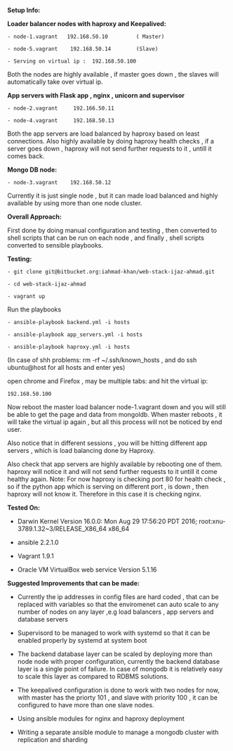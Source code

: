 **Setup Info:**

**Loader balancer nodes with haproxy and Keepalived:**

    - node-1.vagrant   192.168.50.10         ( Master)

    - node-5.vagrant    192.168.50.14        (Slave)

    - Serving on virtual ip :  192.168.50.100    

Both the nodes are highly available , if master goes down , the slaves will automatically take over virtual ip.


**App servers with Flask app , nginx , unicorn and supervisor**

    - node-2.vagrant     192.166.50.11

    - node-4.vagrant     192.168.50.13

Both the app servers are load balanced by haproxy based on least connections. Also highly available by doing haproxy health checks , if a server goes down , haproxy will not send further requests to it , untill it comes back.


**Mongo DB node:**


    - node-3.vagrant    192.168.50.12


Currently it is just single node , but it can made load balanced and highly available by using more than one node cluster.



**Overall Approach:**

First done by doing manual configuration and testing , then converted to shell scripts that can be run on each node , and finally , shell scripts converted to sensible playbooks.


**Testing:**

    - git clone git@bitbucket.org:iahmad-khan/web-stack-ijaz-ahmad.git

    - cd web-stack-ijaz-ahmad

    - vagrant up


Run the playbooks


    - ansible-playbook backend.yml -i hosts

    - ansible-playbook app_servers.yml -i hosts

    - ansible-playbook haproxy.yml -i hosts


(In case of shh problems: rm -rf ~/.ssh/known_hosts , 
and do ssh ubuntu@host for all hosts and enter yes)


open chrome and Firefox , may be multiple tabs:
and hit the virtual ip:


    192.168.50.100


Now reboot the master load balancer node-1.vagrant down 
and you will still be able to get the page and data from mongoldb. When master reboots , it will take the virtual ip again , but all this process will not be noticed by end user.


Also notice that in different sessions , you will be hitting different app servers , which is load balancing done by Haproxy.


Also check that app servers are highly available by rebooting one of them. haproxy will notice it and will not 
send further requests to it untill it come healthy again.
Note: For now haproxy is checking port 80 for health check , so if the python app which is serving on different port , is down , then haproxy will not know it. Therefore in this case it is checking nginx.


**Tested On:**

  - Darwin Kernel Version 16.0.0: Mon Aug 29 17:56:20 PDT 2016; root:xnu-3789.1.32~3/RELEASE_X86_64 x86_64

  - ansible 2.2.1.0

  - Vagrant 1.9.1

  - Oracle VM VirtualBox web service Version 5.1.16




**Suggested Improvements that can be made:**

- Currently the ip addresses in config files are hard coded , that can be replaced with variables
  so that the enviromenet can auto scale to any number of nodes on any layer ,e.g load balancers , app servers
  and database servers

- Supervisord to be managed to work with systemd so that it can be enabled properly by systemd at system boot

- The backend database layer can be scaled by deploying more than node node with proper configuration,
  currently the backend database layer is a single point of failure. In case of mongodb it is relatively
  easy to scale this layer as compared to RDBMS solutions.

- The keepalived configuration is done to work with two nodes for now, with master has the priorty 101 , and slave with
  priority 100 , it can be configured to have more than one slave nodes.

- Using ansible modules for nginx and haproxy deployment

- Writing a separate ansible module to manage a mongodb cluster with replication and sharding
